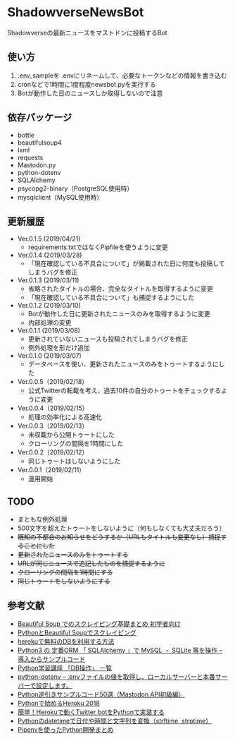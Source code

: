 # ShadowverseNewsBot

Shadowverseの最新ニュースをマストドンに投稿するBot

## 使い方

1. .env_sampleを .envにリネームして、必要なトークンなどの情報を書き込む
2. cronなどで1時間に1度程度newsbot.pyを実行する
3. Botが動作した日のニュースしか取得しないので注意

## 依存パッケージ

- bottle
- beautifulsoup4
- lxml
- requests
- Mastodon.py
- python-dotenv
- SQLAlchemy
- psycopg2-binary（PostgreSQL使用時）
- mysqlclient（MySQL使用時）

## 更新履歴

- Ver.0.1.5 (2019/04/21)
  - requirements.txtではなくPipfileを使うように変更
- Ver.0.1.4 (2019/03/28)
  - 「現在確認している不具合について」が掲載された日に何度も投稿してしまうバグを修正
- Ver.0.1.3 (2019/03/11)
  - 省略されたタイトルの場合、完全なタイトルを取得するように変更
  - 「現在確認している不具合について」も捕捉するようにした
- Ver.0.1.2 (2019/03/10)
  - Botが動作した日に更新されたニュースのみを取得するように変更
  - 内部処理の変更
- Ver.0.1.1 (2019/03/08)
  - 更新されていないニュースも投稿されてしまうバグを修正
  - 例外処理を形だけ追加
- Ver.0.1.0 (2019/03/07)
  - データベースを使い、更新されたニュースのみをトゥートするようにした
- Ver.0.0.5（2019/02/18）
  - 公式Twitterの転載を考え、過去10件の自分のトゥートをチェックするように変更
- Ver.0.0.4（2019/02/15）
  - 処理の効率化による高速化
- Ver.0.0.3（2019/02/13）
  - 未収載から公開トゥートにした
  - クローリングの間隔を1時間にした
- Ver.0.0.2（2019/02/12）
  - 同じトゥートはしないようにした
- Ver.0.0.1（2019/02/11）
  - 運用開始

## TODO

- まともな例外処理
- 500文字を超えたトゥートをしないように（何もしなくても大丈夫だろう）
- ~~既知の不都合のお知らせをどうするか（URLもタイトルも変更なし）捕捉することにした~~
- ~~更新されたニュースのみをトゥートする~~
- ~~URLが同じニュースで追記したものを捕捉するように~~
- ~~クローリングの間隔を1時間にする~~
- ~~同じトゥートをしないようにする~~

## 参考文献

- [Beautiful Soup でのスクレイピング基礎まとめ 初学者向け](https://qiita.com/liston/items/896c49d46585e32ff7b1)
- [PythonとBeautiful Soupでスクレイピング](https://qiita.com/itkr/items/513318a9b5b92bd56185)
- [herokuで無料のDBを利用する方法](https://vavolab.com/article/2018/05/31/22/16/49/)
- [Python3 の 定番ORM 「 SQLAlchemy 」で MySQL ・ SQLite 等を操作 – 導入からサンプルコード](https://it-engineer-lab.com/archives/1183)
- [Python学習講座 「DB操作」 一覧](https://www.python.ambitious-engineer.com/archives/category/application/db)
- [python-dotenv – .envファイルの値を取得し、ローカルサーバーと本番サーバーで設定します。](https://githubja.com/theskumar/python-dotenv)
- [Python逆引きサンプルコード50選（Mastodon API初級編）](https://takulog.info/exercise-python-for-mastodon-1-answer/)
- [Pythonで始めるHeroku 2018](https://qiita.com/torukashima/items/0d6d00d0186b153d5e45)
- [簡単！Herokuで動くTwitter botをPythonで実装する](https://qiita.com/enomotok_/items/41275dd904c8aa774e72)
- [Pythonのdatetimeで日付や時間と文字列を変換（strftime, strptime）](https://note.nkmk.me/python-datetime-usage/)
- [Pipenvを使ったPython開発まとめ](https://qiita.com/y-tsutsu/items/54c10e0b2c6b565c887a)